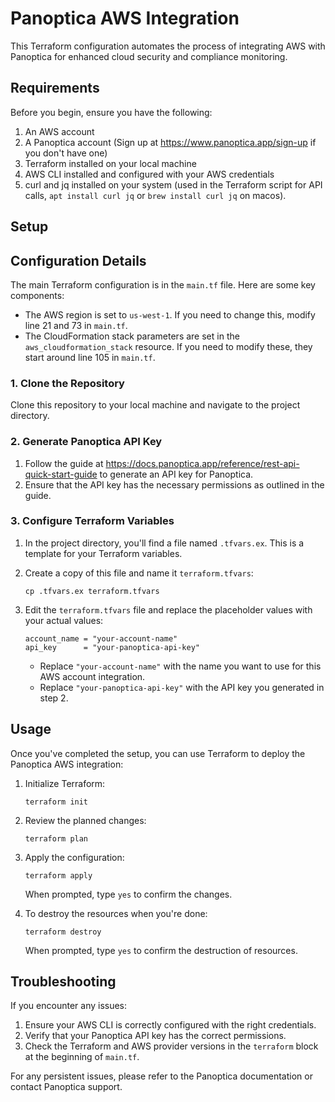 # Panoptica AWS Integration

This Terraform configuration automates the process of integrating AWS with Panoptica for enhanced cloud security and compliance monitoring.

## Requirements

Before you begin, ensure you have the following:

1. An AWS account
2. A Panoptica account (Sign up at https://www.panoptica.app/sign-up if you don't have one)
3. Terraform installed on your local machine
4. AWS CLI installed and configured with your AWS credentials
5. curl and jq installed on your system (used in the Terraform script for API calls, `apt install curl jq` or `brew install curl jq` on macos).

## Setup

## Configuration Details

The main Terraform configuration is in the `main.tf` file. Here are some key components:

- The AWS region is set to `us-west-1`. If you need to change this, modify line 21 and 73 in `main.tf`.
- The CloudFormation stack parameters are set in the `aws_cloudformation_stack` resource. If you need to modify these, they start around line 105 in `main.tf`.

### 1. Clone the Repository

Clone this repository to your local machine and navigate to the project directory.

### 2. Generate Panoptica API Key

1. Follow the guide at https://docs.panoptica.app/reference/rest-api-quick-start-guide to generate an API key for Panoptica.
2. Ensure that the API key has the necessary permissions as outlined in the guide.

### 3. Configure Terraform Variables

1. In the project directory, you'll find a file named `.tfvars.ex`. This is a template for your Terraform variables.
2. Create a copy of this file and name it `terraform.tfvars`:

   ```
   cp .tfvars.ex terraform.tfvars
   ```

3. Edit the `terraform.tfvars` file and replace the placeholder values with your actual values:

   ```
   account_name = "your-account-name"
   api_key      = "your-panoptica-api-key"
   ```

   - Replace `"your-account-name"` with the name you want to use for this AWS account integration.
   - Replace `"your-panoptica-api-key"` with the API key you generated in step 2.

## Usage

Once you've completed the setup, you can use Terraform to deploy the Panoptica AWS integration:

1. Initialize Terraform:

   ```
   terraform init
   ```

2. Review the planned changes:

   ```
   terraform plan
   ```

3. Apply the configuration:

   ```
   terraform apply
   ```

   When prompted, type `yes` to confirm the changes.

4. To destroy the resources when you're done:

   ```
   terraform destroy
   ```

   When prompted, type `yes` to confirm the destruction of resources.

## Troubleshooting

If you encounter any issues:

1. Ensure your AWS CLI is correctly configured with the right credentials.
2. Verify that your Panoptica API key has the correct permissions.
3. Check the Terraform and AWS provider versions in the `terraform` block at the beginning of `main.tf`.

For any persistent issues, please refer to the Panoptica documentation or contact Panoptica support.
